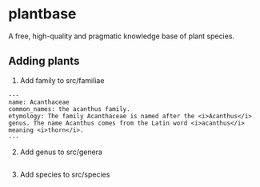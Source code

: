 # plantbase

A free, high-quality and pragmatic knowledge base of plant species.


## Adding plants

1. Add family to src/familiae
```
---
name: Acanthaceae
common_names: the acanthus family.
etymology: The family Acanthaceae is named after the <i>Acanthus</i> genus. The name Acanthus comes from the Latin word <i>acanthus</i> meaning <i>thorn</i>.
---
```


2. Add genus to src/genera
```
```

3. Add species to src/species
```
```